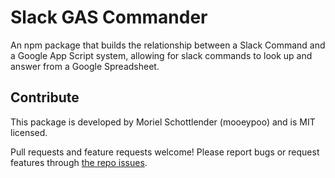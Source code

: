 Slack GAS Commander
===================

An npm package that builds the relationship between a Slack Command and a Google App Script system, allowing for slack commands to look up and answer from a Google Spreadsheet.


## Contribute
This package is developed by Moriel Schottlender (mooeypoo) and is MIT licensed.

Pull requests and feature requests welcome! Please report bugs or request features through [the repo issues](https://github.com/mooeypoo/slack-gas-commander/issues).